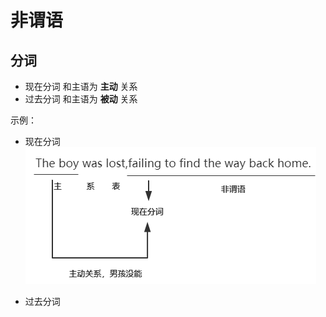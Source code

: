 # 非谓语
## 分词
* 现在分词
  和主语为 **主动** 关系
* 过去分词
  和主语为 **被动** 关系

示例：
* 现在分词
![xianzaifenci](./assets/xianzaifenci.png)

* 过去分词
